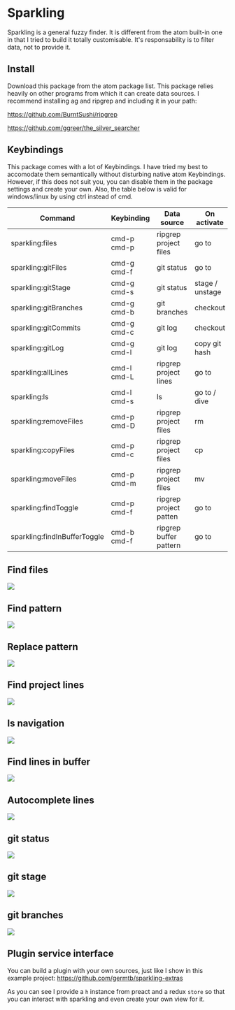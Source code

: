 # Sparkling

Sparkling is a general fuzzy finder. It is different from the atom built-in one in that I tried to build it totally customisable. It's responsability is to filter data, not to provide it.

## Install

Download this package from the atom package list. This package relies heavily on other programs from which it can create data sources. I recommend installing ag and ripgrep and including it in your path:

https://github.com/BurntSushi/ripgrep

https://github.com/ggreer/the_silver_searcher

## Keybindings

This package comes with a lot of Keybindings. I have tried my best to accomodate them semantically without disturbing native atom Keybindings. However, if this does not suit you, you can disable them in the package settings and create your own. Also, the table below is valid for windows/linux by using ctrl instead of cmd.

| Command                      | Keybinding  | Data source            | On activate     |
| ---------------------------- | ----------- | ---------------------- | --------------- |
| sparkling:files              | cmd-p cmd-p | ripgrep project files  | go to           |
| sparkling:gitFiles           | cmd-g cmd-f | git status             | go to           |
| sparkling:gitStage           | cmd-g cmd-s | git status             | stage / unstage |
| sparkling:gitBranches        | cmd-g cmd-b | git branches           | checkout        |
| sparkling:gitCommits         | cmd-g cmd-c | git log                | checkout        |
| sparkling:gitLog             | cmd-g cmd-l | git log                | copy git hash   |
| sparkling:allLines           | cmd-l cmd-L | ripgrep project lines  | go to           |
| sparkling:ls                 | cmd-l cmd-s | ls                     | go to / dive    |
| sparkling:removeFiles        | cmd-p cmd-D | ripgrep project files  | rm              |
| sparkling:copyFiles          | cmd-p cmd-c | ripgrep project files  | cp              |
| sparkling:moveFiles          | cmd-p cmd-m | ripgrep project files  | mv              |
| sparkling:findToggle         | cmd-p cmd-f | ripgrep project patten | go to           |
| sparkling:findInBufferToggle | cmd-b cmd-f | ripgrep buffer pattern | go to           |

## Find files

![](https://raw.githubusercontent.com/germtb/gifs/master/findFiles.gif)

## Find pattern

![](https://raw.githubusercontent.com/germtb/gifs/master/find.gif)

## Replace pattern

![](https://raw.githubusercontent.com/germtb/gifs/master/replace.gif)

## Find project lines

![](https://raw.githubusercontent.com/germtb/gifs/master/findProjectLines.gif)

## ls navigation

![](https://raw.githubusercontent.com/germtb/gifs/master/ls.gif)

## Find lines in buffer

![](https://raw.githubusercontent.com/germtb/gifs/master/findLine.gif)

## Autocomplete lines

![](https://raw.githubusercontent.com/germtb/gifs/master/autocompleteLines.gif)

## git status

![](https://raw.githubusercontent.com/germtb/gifs/master/gitFiles.gif)

## git stage

![](https://raw.githubusercontent.com/germtb/gifs/master/gitStage.gif)

## git branches

![](https://raw.githubusercontent.com/germtb/gifs/master/gitBranches.gif)

## Plugin service interface

You can build a plugin with your own sources, just like I show in this example project: https://github.com/germtb/sparkling-extras

As you can see I provide a `h` instance from preact and a redux `store` so that you can interact with sparkling and even create your own view for it.
